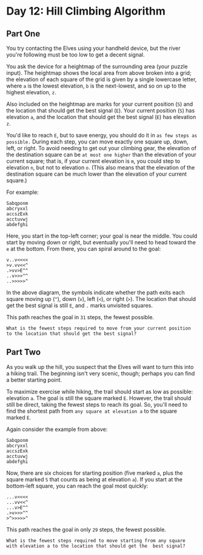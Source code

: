 # Day 12: Hill Climbing Algorithm

## Part One

You try contacting the Elves using your handheld device, but the river you're following must be too low to get a decent 
signal.

You ask the device for a heightmap of the surrounding area (your puzzle input). The heightmap shows the local area from 
above broken into a grid; the elevation of each square of the grid is given by a single lowercase letter, where `a` is 
the lowest elevation, `b` is the next-lowest, and so on up to the highest elevation, `z`.

Also included on the heightmap are marks for your current position (`S`) and the location that should get the best 
signal (`E`). Your current position (`S`) has elevation `a`, and the location that should get the best signal (`E`) has 
elevation `z`.

You'd like to reach `E`, but to save energy, you should do it in `as few steps as possible.` During each step, you can 
move exactly one square up, down, left, or right. To avoid needing to get out your climbing gear, the elevation of the 
destination square can be `at most one higher` than the elevation of your current square; that is, if your current 
elevation is `m`, you could step to elevation `n`, but not to elevation `o`. (This also means that the elevation of the 
destination square can be much lower than the elevation of your current square.)

For example:
```
Sabqponm
abcryxxl
accszExk
acctuvwj
abdefghi
```

Here, you start in the top-left corner; your goal is near the middle. You could start by moving down or right, but 
eventually you'll need to head toward the `e` at the bottom. From there, you can spiral around to the goal:
```
v..v<<<<
>v.vv<<^
.>vv>E^^
..v>>>^^
..>>>>>^
```

In the above diagram, the symbols indicate whether the path exits each square moving up (`^`), down (`v`), left (`<`), 
or right (`>`). The location that should get the best signal is still `E`, and `.` marks unvisited squares.

This path reaches the goal in `31` steps, the fewest possible.

`What is the fewest steps required to move from your current position to the location that should get the best signal?`

## Part Two 

As you walk up the hill, you suspect that the Elves will want to turn this into a hiking trail. The beginning isn't very 
scenic, though; perhaps you can find a better starting point.

To maximize exercise while hiking, the trail should start as low as possible: elevation `a`. The goal is still the 
square marked `E`. However, the trail should still be direct, taking the fewest steps to reach its goal. So, you'll need 
to find the shortest path from `any square at elevation a` to the square marked `E`.

Again consider the example from above:
```
Sabqponm
abcryxxl
accszExk
acctuvwj
abdefghi
```

Now, there are six choices for starting position (five marked `a`, plus the square marked `S` that counts as being at 
elevation `a`). If you start at the bottom-left square, you can reach the goal most quickly:
```
...v<<<<
...vv<<^
...v>E^^
.>v>>>^^
>^>>>>>^
```

This path reaches the goal in only `29` steps, the fewest possible.

`What is the fewest steps required to move starting from any square with elevation a to the location that should get the 
best signal?`
